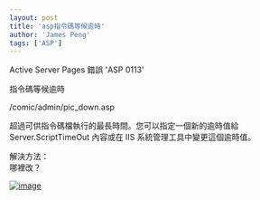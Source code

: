 ```yaml
---
layout: post
title: 'asp指令碼等候逾時'
author: 'James Peng'
tags: ['ASP']
---
```


Active Server Pages 錯誤 'ASP 0113'

指令碼等候逾時

/comic/admin/pic\_down.asp

超過可供指令碼檔執行的最長時間。您可以指定一個新的逾時值給
Server.ScriptTimeOut 內容或在 IIS 系統管理工具中變更這個逾時值。

解決方法：  
哪裡改？

[![image](http://lh3.ggpht.com/_AnTT9cbXdqY/STtEowo40hI/AAAAAAAAFuI/hAoLoPvJJec/image_thumb%5B1%5D.png?imgmax=800 "image")](http://lh6.ggpht.com/_AnTT9cbXdqY/STtEoHFGMpI/AAAAAAAAFuE/hY0p_z-rtZg/s1600-h/image%5B3%5D.png)

